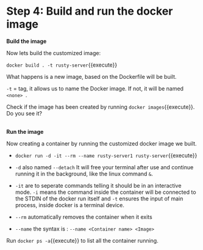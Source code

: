 # Step 4: Build and run the docker image

**Build the image**

Now lets build the customized image:

`docker build . -t rusty-server`{{execute}}

What happens is a new image, based on the Dockerfile will be built.

`-t` = tag, it allows us to name the Docker image. If not, it will be named `<none> `.

Check if the image has been created by running `docker images`{{execute}}. Do you see it?
<br/><br/>

**Run the image**

Now creating a container by running the customized docker image we built.

- `docker run -d -it --rm --name rusty-server1 rusty-server`{{execute}}

- `-d` also named `--detach` It will free your terminal after use and continue running it in the background, like the linux command `&`.

- `-it` are to seperate commands telling it should be in an interactive mode. `-i` means the command inside the container will be connected to the STDIN of the docker run itself and `-t` ensures the input of main process, inside docker is a terminal device.

- `--rm` automatically removes the container when it exits

- `--name` the syntax is : `--name <Container name> <Image>`

Run `docker ps -a`{{execute}} to list all the container running.




